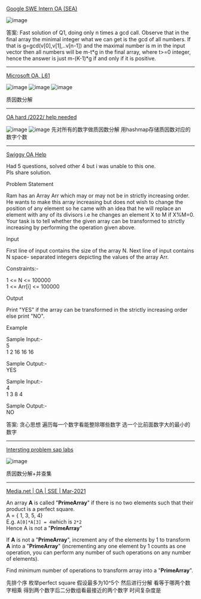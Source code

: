 [Google SWE Intern OA (SEA)](https://leetcode.com/discuss/interview-question/887761/Google-SWE-Intern-OA-%28SEA%29)

![image](https://assets.leetcode.com/users/images/08356eb2-b2a5-4fad-8d21-ecd5d4245c90_1602324741.0080948.png)

答案:
Fast solution of Q1, doing only n times a gcd call. Observe that in the final array the minimal integer what we can get is the gcd of all numbers. If that is g=gcd(v[0],v[1],..v[n-1]) and the maximal number is m in the input vector then all numbers will be m-t*g in the final array, where t>=0 integer, hence the answer is just m-(K-1)*g if and only if it is positive.

--------------

[Microsoft OA, L61](https://leetcode.com/discuss/interview-question/2118664/Microsoft-OA-L61)

![image](https://assets.leetcode.com/users/images/8b44b73f-b8a2-474d-b338-5203228d67a8_1654524981.5471747.jpeg)
![image](https://assets.leetcode.com/users/images/c583b21d-44c9-4fc2-b5e4-96f2db6197fa_1654525040.6027477.jpeg)
![image](https://assets.leetcode.com/users/images/f410c76c-83ea-436e-8bed-5eed66ac5e0d_1654524981.1502728.jpeg)

质因数分解

---------------

[OA hard /2022/ help needed](https://leetcode.com/discuss/interview-question/2672379/OA-hard-2022-help-needed)

![image](https://assets.leetcode.com/users/images/38b09440-bbea-4a30-ada0-c6d882c4119f_1665144968.5736208.jpeg)
![image](https://assets.leetcode.com/users/images/ae09702f-897b-4e46-9ad1-cc26f5b6e5c4_1665144968.5567856.jpeg)
先对所有的数字做质因数分解 用hashmap存储质因数对应的数字个数

-------

[Swiggy OA Help](https://leetcode.com/discuss/interview-question/2721830/Swiggy-OA-Help)

Had 5 questions, solved other 4 but i was unable to this one.  
Pls share solution.

Problem Statement

Ram has an Array Arr which may or may not be in strictly increasing order. He wants to make this array increasing but does not wish to change the position of any element so he came with an idea that he will replace an element with any of its divisors i.e he changes an element X to M if X%M=0.  
Your task is to tell whether the given array can be transformed to strictly increasing by performing the operation given above.

Input

First line of input contains the size of the array N. Next line of input contains N space- separated integers depicting the values of the array Arr.

Constraints:-

1 <= N <= 100000  
1 <= Arr[i] <= 100000

Output

Print "YES" if the array can be transformed in the strictly increasing order else print "NO".

Example

Sample Input:-  
5  
1 2 16 16 16

Sample Output:-  
YES

Sample Input:-  
4  
1 3 8 4

Sample Output:-  
NO

答案: 贪心思想 遍历每一个数字看能整除哪些数字 选一个比前面数字大的最小的数字

----

[Intersting problem sap labs](https://leetcode.com/discuss/interview-question/2786561/Intersting-problem-sap-labs)

![image](https://assets.leetcode.com/users/images/013f7880-293d-46f3-8495-696abc590ec6_1667773157.679026.jpeg)

质因数分解+并查集

---

[Media.net | OA | SSE | Mar-2021](https://leetcode.com/discuss/interview-question/1096727/Media.net-or-OA-or-SSE-or-Mar-2021)

An array  **A**  is called "**PrimeArray**" if there is no two elements such that their product is a perfect square.  
A = { 1, 3, 5, 4}  
E.g.  `A[0]*A[3] = 4`which is  `2*2`  
Hence A is not a "**PrimeArray**"

If  **A**  is not a "**PrimeArray**", increment any of the elements by 1 to transform  **A**  into a "**PrimeArray**" (incrementing any one element by 1 counts as one operation, you can perform any number of such operations on any number of elements).

Find minimum number of operations to transform array into a "**PrimeArray**".

先排个序 枚举perfect square 假设最多为10^5个 然后进行分解 看等于哪两个数字相乘 得到两个数字后二分数组看最接近的两个数字 时间复杂度是





















<!--stackedit_data:
eyJoaXN0b3J5IjpbNDQ5MjEyMjg4LDQxNjU2OTkzMywtNTkzNT
Q4NjQwLDQ3MTA0Njc1LDM3NDg4Njc3NywtNTg0ODA4NjUwXX0=

-->